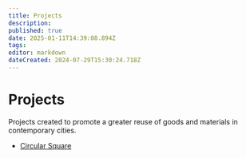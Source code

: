 ```yaml
---
title: Projects
description: 
published: true
date: 2025-01-11T14:39:08.894Z
tags: 
editor: markdown
dateCreated: 2024-07-29T15:30:24.718Z
---
```


# Projects

Projects created to promote a greater reuse of goods and materials in contemporary cities.

- [Circular Square](/projects/circular-square)